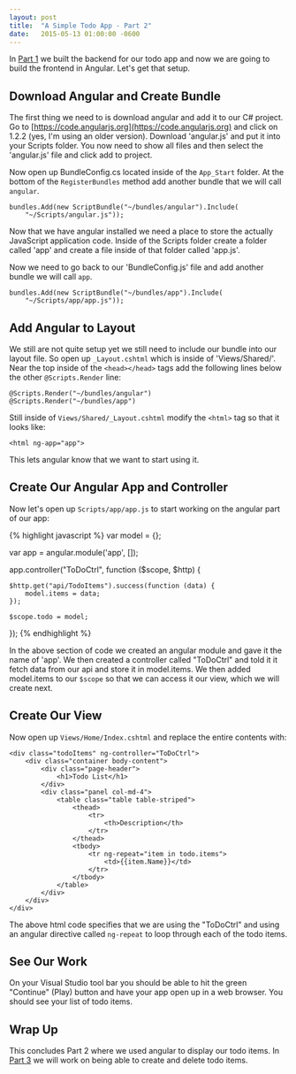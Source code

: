 ```yaml
---
layout: post
title:  "A Simple Todo App - Part 2"
date:   2015-05-13 01:00:00 -0600
---
```


In [Part 1](/2015/04/20/a-simple-todo-app-part-1/) we built the backend for our
todo app and now we are going to build the frontend in Angular. Let's get that
setup.

## Download Angular and Create Bundle

The first thing we need to is download angular and add it to our C# project. Go
to [https://code.angularjs.org](https://code.angularjs.org) and click on 1.2.2
(yes, I'm using an older version). Download 'angular.js' and put it into your
Scripts folder. You now need to show all files and then select the 'angular.js'
file and click add to project.

Now open up BundleConfig.cs located inside of the `App_Start` folder. At the
bottom of the `RegisterBundles` method add another bundle that we will call
`angular`.

``` 
bundles.Add(new ScriptBundle("~/bundles/angular").Include( 
    "~/Scripts/angular.js")); 
```

Now that we have angular installed we need a place to store the actually
JavaScript application code. Inside of the Scripts folder create a folder called
'app' and create a file inside of that folder called 'app.js'.

Now we need to go back to our 'BundleConfig.js' file and add another bundle we
will call `app`.

``` 
bundles.Add(new ScriptBundle("~/bundles/app").Include(
    "~/Scripts/app/app.js"));
```

## Add Angular to Layout

We still are not quite setup yet we still need to include our bundle into our
layout file. So open up `_Layout.cshtml` which is inside of 'Views/Shared/'. Near
the top inside of the `<head></head>` tags add the following lines below the
other `@Scripts.Render` line:

```
@Scripts.Render("~/bundles/angular")
@Scripts.Render("~/bundles/app")
```

Still inside of `Views/Shared/_Layout.cshtml` modify the `<html>` tag so that it
looks like:

```
<html ng-app="app">
```

This lets angular know that we want to start using it.

## Create Our Angular App and Controller

Now let's open up `Scripts/app/app.js` to start working on the angular part of
our app:

{% highlight javascript %}
var model = {};

var app = angular.module('app', []);

app.controller("ToDoCtrl", function ($scope, $http) {

    $http.get("api/TodoItems").success(function (data) {
        model.items = data;
    });

    $scope.todo = model;

});
{% endhighlight %}

In the above section of code we created an angular module and gave it the name
of 'app'. We then created a controller called "ToDoCtrl" and told it it fetch
data from our api and store it in model.items. We then added model.items to our
`$scope` so that we can access it our view, which we will create next.

## Create Our View 

Now open up `Views/Home/Index.cshtml` and replace the entire contents with:

```
<div class="todoItems" ng-controller="ToDoCtrl">
    <div class="container body-content">
        <div class="page-header">
            <h1>Todo List</h1>
        </div>
        <div class="panel col-md-4">
            <table class="table table-striped">
                <thead>
                    <tr>
                        <th>Description</th>
                    </tr>
                </thead>
                <tbody>
                    <tr ng-repeat="item in todo.items">
                        <td>{{item.Name}}</td>
                    </tr>
                </tbody>
            </table>
        </div>
    </div>
</div>
```

The above html code specifies that we are using the "ToDoCtrl" and using an
angular directive called `ng-repeat` to loop through each of the todo items.

## See Our Work

On your Visual Studio tool bar you should be able to hit the green "Continue"
(Play) button and have your app open up in a web browser. You should see your
list of todo items.

## Wrap Up

This concludes Part 2 where we used angular to display our todo items. In [Part
3](/2015/05/18/a-simple-todo-app-part-3/)
we will work on being able to create and delete todo items.
